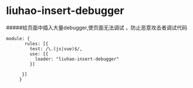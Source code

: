 # liuhao-insert-debugger
#####给页面中插入大量debugger,使页面无法调试 ，防止恶意攻击者调试代码

```
module: {
       rules: [{
         test: /\.(js|vue)$/,
         use: [{
           loader: "liuhao-insert-debugger"
         }]
       
      }]
     }

```
